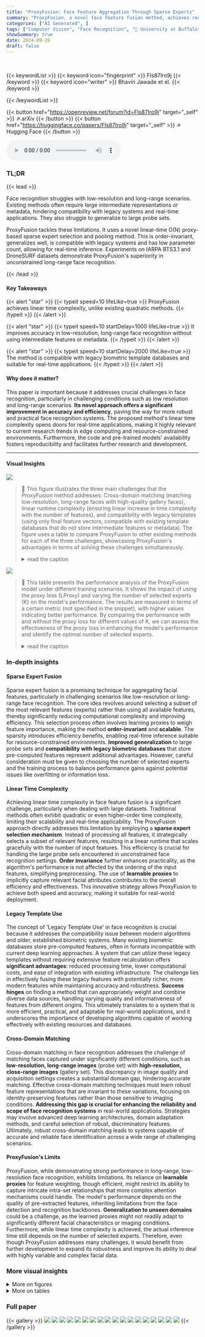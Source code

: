```yaml
---
title: "ProxyFusion: Face Feature Aggregation Through Sparse Experts"
summary: "ProxyFusion, a novel face feature fusion method, achieves real-time performance by using sparse experts to weight features without relying on intermediate representations or metadata, substantially im..."
categories: ["AI Generated", ]
tags: ["Computer Vision", "Face Recognition", "🏢 University at Buffalo",]
showSummary: true
date: 2024-09-26
draft: false
---
```


<br>

{{< keywordList >}}
{{< keyword icon="fingerprint" >}} FIs87Iro9j {{< /keyword >}}
{{< keyword icon="writer" >}} Bhavin Jawade et el. {{< /keyword >}}
 
{{< /keywordList >}}

{{< button href="https://openreview.net/forum?id=FIs87Iro9j" target="_self" >}}
↗ arXiv
{{< /button >}}
{{< button href="https://huggingface.co/papers/FIs87Iro9j" target="_self" >}}
↗ Hugging Face
{{< /button >}}



<audio controls>
    <source src="https://ai-paper-reviewer.com/FIs87Iro9j/podcast.wav" type="audio/wav">
    Your browser does not support the audio element.
</audio>


### TL;DR


{{< lead >}}

Face recognition struggles with low-resolution and long-range scenarios. Existing methods often require large intermediate representations or metadata, hindering compatibility with legacy systems and real-time applications.  They also struggle to generalize to large probe sets. 

ProxyFusion tackles these limitations. It uses a novel linear-time O(N) proxy-based sparse expert selection and pooling method. This is order-invariant, generalizes well, is compatible with legacy systems and has low parameter count, allowing for real-time inference. Experiments on IARPA BTS3.1 and DroneSURF datasets demonstrate ProxyFusion's superiority in unconstrained long-range face recognition.

{{< /lead >}}


#### Key Takeaways

{{< alert "star" >}}
{{< typeit speed=10 lifeLike=true >}} ProxyFusion achieves linear time complexity, unlike existing quadratic methods. {{< /typeit >}}
{{< /alert >}}

{{< alert "star" >}}
{{< typeit speed=10 startDelay=1000 lifeLike=true >}} It improves accuracy in low-resolution, long-range face recognition without using intermediate features or metadata. {{< /typeit >}}
{{< /alert >}}

{{< alert "star" >}}
{{< typeit speed=10 startDelay=2000 lifeLike=true >}} The method is compatible with legacy biometric template databases and suitable for real-time applications. {{< /typeit >}}
{{< /alert >}}

#### Why does it matter?
This paper is important because it addresses crucial challenges in face recognition, particularly in challenging conditions such as low resolution and long-range scenarios.  **Its novel approach offers a significant improvement in accuracy and efficiency**, paving the way for more robust and practical face recognition systems.  The proposed method's linear time complexity opens doors for real-time applications, making it highly relevant to current research trends in edge computing and resource-constrained environments. Furthermore, the code and pre-trained models' availability fosters reproducibility and facilitates further research and development. 

------
#### Visual Insights



![](https://ai-paper-reviewer.com/FIs87Iro9j/figures_1_1.jpg)

> 🔼 This figure illustrates the three main challenges that the ProxyFusion method addresses: Cross-domain matching (matching low-resolution, long-range faces with high-quality gallery faces), linear runtime complexity (ensuring linear increase in time complexity with the number of features), and compatibility with legacy templates (using only final feature vectors, compatible with existing template databases that do not store intermediate features or metadata).  The figure uses a table to compare ProxyFusion to other existing methods for each of the three challenges, showcasing ProxyFusion's advantages in terms of solving these challenges simultaneously.
> <details>
> <summary>read the caption</summary>
> Figure 1: We design our approach to solve three primary challenges (i) Cross-Domain Matching: Matching low-resolution, long-range faces with high-quality gallery faces. (ii) Linear Runtime Complexity: Ensuring our method's time complexity increases linearly with the number of features. (iii) Compatibility with Legacy Templates: Relying solely on final feature vectors for fusion to maintain compatibility with pre-enrolled feature stores that lack intermediate features or metadata.
> </details>





![](https://ai-paper-reviewer.com/FIs87Iro9j/tables_6_1.jpg)

> 🔼 This table presents the performance analysis of the ProxyFusion model under different training scenarios. It shows the impact of using the proxy loss (LProxy) and varying the number of selected experts (K) on the model's performance. The results are measured in terms of a certain metric (not specified in the snippet), with higher values indicating better performance.  By comparing the performance with and without the proxy loss for different values of K, we can assess the effectiveness of the proxy loss in enhancing the model's performance and identify the optimal number of selected experts.
> <details>
> <summary>read the caption</summary>
> Table 1: Performance analysis of the model while training with and without proxy loss with varying number of selected experts.
> </details>





### In-depth insights


#### Sparse Expert Fusion
Sparse expert fusion is a promising technique for aggregating facial features, particularly in challenging scenarios like low-resolution or long-range face recognition.  The core idea revolves around selecting a subset of the most relevant features (experts) rather than using all available features, thereby significantly reducing computational complexity and improving efficiency.  This selection process often involves learning proxies to weigh feature importance, making the method **order-invariant** and **scalable**. The sparsity introduces efficiency benefits, enabling real-time inference suitable for resource-constrained environments.  **Improved generalization** to large probe sets and **compatibility with legacy biometric databases** that store pre-computed features represent additional advantages. However, careful consideration must be given to choosing the number of selected experts and the training process to balance performance gains against potential issues like overfitting or information loss.

#### Linear Time Complexity
Achieving linear time complexity in face feature fusion is a significant challenge, particularly when dealing with large datasets.  Traditional methods often exhibit quadratic or even higher-order time complexity, limiting their scalability and real-time applicability. The ProxyFusion approach directly addresses this limitation by employing a **sparse expert selection mechanism**. Instead of processing all features, it strategically selects a subset of relevant features, resulting in a linear runtime that scales gracefully with the number of input features. This efficiency is crucial for handling the large probe sets encountered in unconstrained face recognition settings.  **Order invariance** further enhances practicality, as the algorithm's performance is not affected by the ordering of the input features, simplifying preprocessing.  The use of **learnable proxies** to implicitly capture relevant facial attributes contributes to the overall efficiency and effectiveness. This innovative strategy allows ProxyFusion to achieve both speed and accuracy, making it suitable for real-world deployment.

#### Legacy Template Use
The concept of 'Legacy Template Use' in face recognition is crucial because it addresses the compatibility issue between modern algorithms and older, established biometric systems.  Many existing biometric databases store pre-computed features, often in formats incompatible with current deep learning approaches.  A system that can utilize these legacy templates without requiring extensive feature recalculation offers **significant advantages**: reduced processing time, lower computational costs, and ease of integration with existing infrastructure.  The challenge lies in effectively fusing these legacy features with potentially richer, more modern features while maintaining accuracy and robustness.  **Success hinges** on finding a method that can appropriately weight and combine diverse data sources, handling varying quality and informativeness of features from different origins.  This ultimately translates to a system that is more efficient, practical, and adaptable for real-world applications, and it underscores the importance of developing algorithms capable of working effectively with existing resources and databases.

#### Cross-Domain Matching
Cross-domain matching in face recognition addresses the challenge of matching faces captured under significantly different conditions, such as **low-resolution, long-range images** (probe set) with **high-resolution, close-range images** (gallery set).  This discrepancy in image quality and acquisition settings creates a substantial domain gap, hindering accurate matching.  Effective cross-domain matching techniques must learn robust feature representations that are invariant to these variations, focusing on identity-preserving features rather than those sensitive to imaging conditions.  **Addressing this gap is crucial for enhancing the reliability and scope of face recognition systems** in real-world applications.  Strategies may involve advanced deep learning architectures, domain adaptation methods, and careful selection of robust, discriminatory features.  Ultimately, robust cross-domain matching leads to systems capable of accurate and reliable face identification across a wide range of challenging scenarios.

#### ProxyFusion's Limits
ProxyFusion, while demonstrating strong performance in long-range, low-resolution face recognition, exhibits limitations.  Its reliance on **learnable proxies** for feature weighting, though efficient, might restrict its ability to capture intricate intra-set relationships that more complex attention mechanisms could handle. The model's performance depends on the quality of pre-extracted features, inheriting limitations from the face detection and recognition backbones. **Generalization to unseen domains** could be a challenge, as the learned proxies might not readily adapt to significantly different facial characteristics or imaging conditions.  Furthermore, while linear time complexity is achieved, the actual inference time still depends on the number of selected experts.  Therefore, even though ProxyFusion addresses many challenges, it would benefit from further development to expand its robustness and improve its ability to deal with highly variable and complex facial data.


### More visual insights

<details>
<summary>More on figures
</summary>


![](https://ai-paper-reviewer.com/FIs87Iro9j/figures_2_1.jpg)

> 🔼 This figure illustrates the ProxyFusion approach, which consists of two main stages: Expert Selection and Sparse Expert Network Feature Aggregation.  The Expert Selection module uses learnable proxies to identify the most relevant expert networks for a given input feature set. These selected networks then generate set-centers, which are used to compute aggregation weights for the input features, producing a final aggregated representation.
> <details>
> <summary>read the caption</summary>
> Figure 2: An overview of our proposed ProxyFusion Approach. Post feature extraction, our method is divided two end-to-end trainable stages: (i) Expert Selection and (ii) Sparse Expert Network Feature Aggregation. The Expert Selection module takes the {fi}_1 and returns the indices of expert networks based on proxy relevancy scores. Next, the selected expert networks compute set-centers conditioned on distribution and aligned proxy. These set-centers attend over the input feature set {fi}1 to compute aggregation weights.
> </details>



![](https://ai-paper-reviewer.com/FIs87Iro9j/figures_6_1.jpg)

> 🔼 This figure visualizes the weights assigned by different experts (learned in the ProxyFusion model) to faces within the gallery and probe sets of the BTS3.1 dataset.  The images are arranged by their assigned weights, from lowest to highest, revealing how the model prioritizes high-quality, informative faces (frontal views) in the gallery while focusing on the limited number of high-quality frames in the low-resolution probe videos. This demonstrates the model's ability to learn distinctive face quality information and its effectiveness in long-range, low-resolution face recognition settings.
> <details>
> <summary>read the caption</summary>
> Figure 3: Visualizations of learned weights on BTS3.1 dataset's gallery and probe set. Images on the top are from high quality gallery, and images on the bottom are from low resolution long-range probes. Faces are sorted based on ProxyFusion attention weights from low to high. We present these weights for each of the selected expert.
> </details>



![](https://ai-paper-reviewer.com/FIs87Iro9j/figures_6_2.jpg)

> 🔼 This heatmap shows the performance of the ProxyFusion model on the BTS 3.1 dataset's Face Included Treatment Setting. The performance is measured by TAR@FAR=10-2 (True Acceptance Rate at a False Acceptance Rate of 10^-2).  The X-axis represents the number of selected experts (out of the total number of experts/proxies), showing how choosing a subset of experts impacts performance. The Y-axis displays the total number of experts/proxies used in the model. The color intensity represents the TAR@FAR=10-2 value, with darker shades indicating better performance.
> <details>
> <summary>read the caption</summary>
> Figure 4: A heatmap of TAR@FAR=10-2 on Face Included Treatment Setting of BTS 3.1. The X-axis is the number of selected experts while the Y Axis is total number of experts / proxies.
> </details>



![](https://ai-paper-reviewer.com/FIs87Iro9j/figures_7_1.jpg)

> 🔼 This figure visualizes the attention weights assigned by ProxyFusion to different faces in both gallery (high-quality) and probe (low-resolution, long-range) sets of the BTS3.1 dataset.  The images are sorted for each expert by their assigned weights, showing that the model prioritizes high-quality, informative faces in both sets.  Experts learn to focus on different aspects of face quality for the aggregation process, for example, prioritizing frontal or profile views and assigning less importance to faces with poor image quality.
> <details>
> <summary>read the caption</summary>
> Figure 5: Visualizations of learned weights on BTS3.1 dataset's gallery and probe set. Images on the top are from high quality gallery, and images on the bottom are from low resolution long-range probes. Faces are sorted based on ProxyFusion attention weights from low to high. We present these weights for each of the selected expert.
> </details>



</details>




<details>
<summary>More on tables
</summary>


![](https://ai-paper-reviewer.com/FIs87Iro9j/tables_7_1.jpg)
> 🔼 This table presents the verification performance, specifically True Acceptance Rate (TAR) at various False Acceptance Rates (FAR), for a face recognition system tested on the BRIAR BTS 3.1 dataset.  The results are broken down by two settings: Face Included Treatment and Face Included Control.  The feature extractor used was Adaface.  The table compares the performance of ProxyFusion against other state-of-the-art methods.
> <details>
> <summary>read the caption</summary>
> Table 3: Verification Performance (TAR (%) @FAR=%) for face included treatment and control protocols of the BTS 3.1 dataset. All faces are detected and algined using RetinaFace face detector.
> </details>

![](https://ai-paper-reviewer.com/FIs87Iro9j/tables_7_2.jpg)
> 🔼 This table presents the verification performance, measured by TAR (True Acceptance Rate) at various FAR (False Acceptance Rate) levels, for face recognition on the BRIAR BTS 3.1 dataset.  It shows the results for both face-included treatment and control protocols.  The comparison is made using the RetinaFace face detector for all methods.  The table allows for an evaluation of the performance of different methods in different experimental conditions.
> <details>
> <summary>read the caption</summary>
> Table 3: Verification Performance (TAR (%) @FAR=%) for face included treatment and control protocols of the BTS 3.1 dataset. All faces are detected and algined using RetinaFace face detector.
> </details>

![](https://ai-paper-reviewer.com/FIs87Iro9j/tables_8_1.jpg)
> 🔼 This table presents the verification performance results for the BRIAR BTS 3.1 dataset, comparing the True Acceptance Rate (TAR) at various False Acceptance Rates (FAR) for both face-included treatment and control conditions.  The results are broken down by the feature extraction method used (Adaface [8]) and the face detection and alignment method (RetinaFace). The table allows for a comparison of the proposed ProxyFusion method against several other state-of-the-art methods in terms of accuracy.
> <details>
> <summary>read the caption</summary>
> Table 3: Verification Performance (TAR (%) @FAR=%) for face included treatment and control protocols of the BTS 3.1 dataset. All faces are detected and algined using RetinaFace face detector.
> </details>

</details>




### Full paper

{{< gallery >}}
<img src="https://ai-paper-reviewer.com/FIs87Iro9j/1.png" class="grid-w50 md:grid-w33 xl:grid-w25" />
<img src="https://ai-paper-reviewer.com/FIs87Iro9j/2.png" class="grid-w50 md:grid-w33 xl:grid-w25" />
<img src="https://ai-paper-reviewer.com/FIs87Iro9j/3.png" class="grid-w50 md:grid-w33 xl:grid-w25" />
<img src="https://ai-paper-reviewer.com/FIs87Iro9j/4.png" class="grid-w50 md:grid-w33 xl:grid-w25" />
<img src="https://ai-paper-reviewer.com/FIs87Iro9j/5.png" class="grid-w50 md:grid-w33 xl:grid-w25" />
<img src="https://ai-paper-reviewer.com/FIs87Iro9j/6.png" class="grid-w50 md:grid-w33 xl:grid-w25" />
<img src="https://ai-paper-reviewer.com/FIs87Iro9j/7.png" class="grid-w50 md:grid-w33 xl:grid-w25" />
<img src="https://ai-paper-reviewer.com/FIs87Iro9j/8.png" class="grid-w50 md:grid-w33 xl:grid-w25" />
<img src="https://ai-paper-reviewer.com/FIs87Iro9j/9.png" class="grid-w50 md:grid-w33 xl:grid-w25" />
<img src="https://ai-paper-reviewer.com/FIs87Iro9j/10.png" class="grid-w50 md:grid-w33 xl:grid-w25" />
<img src="https://ai-paper-reviewer.com/FIs87Iro9j/11.png" class="grid-w50 md:grid-w33 xl:grid-w25" />
<img src="https://ai-paper-reviewer.com/FIs87Iro9j/12.png" class="grid-w50 md:grid-w33 xl:grid-w25" />
<img src="https://ai-paper-reviewer.com/FIs87Iro9j/13.png" class="grid-w50 md:grid-w33 xl:grid-w25" />
<img src="https://ai-paper-reviewer.com/FIs87Iro9j/14.png" class="grid-w50 md:grid-w33 xl:grid-w25" />
<img src="https://ai-paper-reviewer.com/FIs87Iro9j/15.png" class="grid-w50 md:grid-w33 xl:grid-w25" />
<img src="https://ai-paper-reviewer.com/FIs87Iro9j/16.png" class="grid-w50 md:grid-w33 xl:grid-w25" />
<img src="https://ai-paper-reviewer.com/FIs87Iro9j/17.png" class="grid-w50 md:grid-w33 xl:grid-w25" />
<img src="https://ai-paper-reviewer.com/FIs87Iro9j/18.png" class="grid-w50 md:grid-w33 xl:grid-w25" />
{{< /gallery >}}